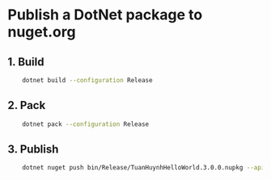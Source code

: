 # Publish a DotNet package to nuget.org

## 1. Build

```bash
    dotnet build --configuration Release
```

## 2. Pack

```bash
    dotnet pack --configuration Release
```

## 3. Publish

```bash
    dotnet nuget push bin/Release/TuanHuynhHelloWorld.3.0.0.nupkg --api-key $NUGET_API_KEY --source https://api.nuget.org/v3/index.json
```
